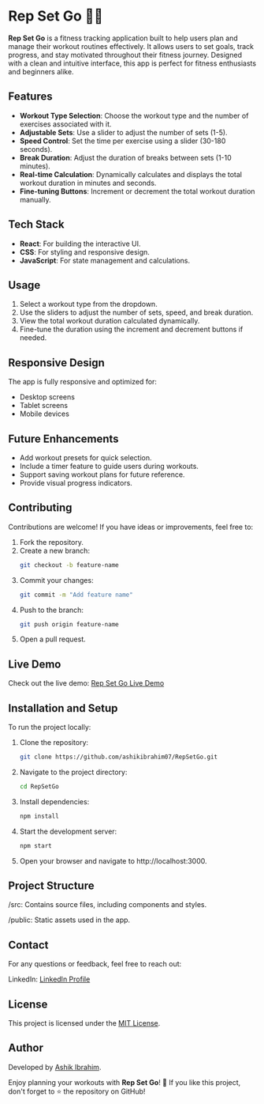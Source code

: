 # Rep Set Go 🏋️‍♂️

**Rep Set Go** is a fitness tracking application built to help users plan and manage their workout routines effectively. It allows users to set goals, track progress, and stay motivated throughout their fitness journey. Designed with a clean and intuitive interface, this app is perfect for fitness enthusiasts and beginners alike.

## Features

- **Workout Type Selection**: Choose the workout type and the number of exercises associated with it.
- **Adjustable Sets**: Use a slider to adjust the number of sets (1-5).
- **Speed Control**: Set the time per exercise using a slider (30-180 seconds).
- **Break Duration**: Adjust the duration of breaks between sets (1-10 minutes).
- **Real-time Calculation**: Dynamically calculates and displays the total workout duration in minutes and seconds.
- **Fine-tuning Buttons**: Increment or decrement the total workout duration manually.

## Tech Stack

- **React**: For building the interactive UI.
- **CSS**: For styling and responsive design.
- **JavaScript**: For state management and calculations.

## Usage

1. Select a workout type from the dropdown.
2. Use the sliders to adjust the number of sets, speed, and break duration.
3. View the total workout duration calculated dynamically.
4. Fine-tune the duration using the increment and decrement buttons if needed.

## Responsive Design

The app is fully responsive and optimized for:

- Desktop screens
- Tablet screens
- Mobile devices

## Future Enhancements

- Add workout presets for quick selection.
- Include a timer feature to guide users during workouts.
- Support saving workout plans for future reference.
- Provide visual progress indicators.

## Contributing

Contributions are welcome! If you have ideas or improvements, feel free to:

1. Fork the repository.
2. Create a new branch:
   ```bash
   git checkout -b feature-name
   ```
3. Commit your changes:
   ```bash
   git commit -m "Add feature name"
   ```
4. Push to the branch:
   ```bash
   git push origin feature-name
   ```
5. Open a pull request.

## Live Demo

Check out the live demo: [Rep Set Go Live Demo](https://rep-set-go-beta.vercel.app/)

## Installation and Setup

To run the project locally:

1. Clone the repository:
   ```bash
   git clone https://github.com/ashikibrahim07/RepSetGo.git
   ```
2. Navigate to the project directory:
   ```bash
   cd RepSetGo
   ```
3. Install dependencies:
   ```bash
   npm install
   ```
4. Start the development server:
   ```bash
   npm start
   ```
5. Open your browser and navigate to http://localhost:3000.

## Project Structure

/src: Contains source files, including components and styles.

/public: Static assets used in the app.

## Contact

For any questions or feedback, feel free to reach out:

LinkedIn: [LinkedIn Profile](https://www.linkedin.com/in/ashik-ibrahim-s/)

## License

This project is licensed under the [MIT License](LICENSE).

## Author

Developed by [Ashik Ibrahim](https://ashik-ibrahim.vercel.app/).

Enjoy planning your workouts with **Rep Set Go**! 💪
If you like this project, don't forget to ⭐️ the repository on GitHub!

